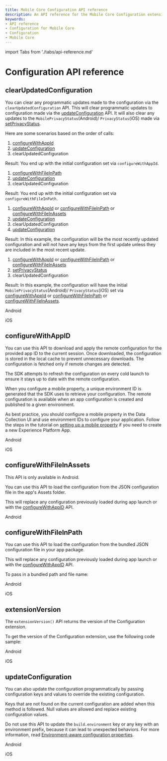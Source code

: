 ```yaml
---
title: Mobile Core Configuration API reference
description: An API reference for the Mobile Core Configuration extension.
keywords:
- API reference
- Configuration for Mobile Core
- Configuration
- Mobile Core
---
```


import Tabs from './tabs/api-reference.md'

# Configuration API reference

## clearUpdatedConfiguration

You can clear any programmatic updates made to the configuration via the `clearUpdatedConfiguration` API. This will clear programmatic updates to configuration made via the [updateConfiguration](#updateconfiguration) API. It will also clear any updates to the `MobilePrivacyStatus`(Android)/ `PrivacyStatus`(iOS)  made via [setPrivacyStatus](../../../../resources/privacy-and-gdpr.md/#setprivacystatus).

Here are some scenarios based on the order of calls:

1. [configureWithAppId](#configurewithappid)
2. [updateConfiguration](#updateconfiguration)
3. clearUpdatedConfiguration

Result: You end up with the initial configuration set via `configureWithAppId`.

1. [configureWithFileInPath](#configurewithfileinpath)
2. [updateConfiguration](#updateconfiguration)
3. clearUpdatedConfiguration

Result: You end up with the initial configuration set via `configureWithFileInPath`.

1. [configureWithAppId](#configurewithappid) or [configureWithFileInPath](#configurewithfileinpath) or [configureWithFileInAssets](#configurewithfileinassets)
2. [updateConfiguration](#updateconfiguration)
3. clearUpdatedConfiguration
4. [updateConfiguration](#updateconfiguration)

Result: In this example, the configuration will be the most recently updated configuration and will not have any keys from the first update unless they are included in the most recent update.

1. [configureWithAppId](#configurewithappid) or [configureWithFileInPath](#configurewithfileinpath) or [configureWithFileInAssets](#configurewithfileinassets)
2. [setPrivacyStatus](../../../../resources/privacy-and-gdpr.md/#setprivacystatus)
3. clearUpdatedConfiguration

Result: In this example, the configuration will have the initial `MobilePrivacyStatus`(Android)/ `PrivacyStatus`(iOS) set via [configureWithAppId](#configurewithappid) or [configureWithFileInPath](#configurewithfileinpath) or [configureWithFileInAssets](#configurewithfileinassets).

<TabsBlock orientation="horizontal" slots="heading, content" repeat="2"/>

Android

<Tabs query="platform=android&api=clear-updated-configuration"/>

iOS

<Tabs query="platform=ios&api=clear-updated-configuration"/>

## configureWithAppID

You can use this API to download and apply the remote configuration for the provided app ID to the current session. Once downloaded, the configuration is stored in the local cache to prevent unnecessary downloads. The configuration is fetched only if remote changes are detected.

<InlineAlert variant="info" slots="text"/>

The SDK attempts to refresh the configuration on every cold launch to ensure it stays up to date with the remote configuration.

When you configure a mobile property, a unique environment ID is generated that the SDK uses to retrieve your configuration. The remote configuration is available when an app configuration is created and published to a given environment.

<InlineAlert variant="success" slots="text"/>

As best practice, you should configure a mobile property in the Data Collection UI and use environment IDs to configure your application. Follow the steps in the tutorial on [setting up a mobile property](../../../getting-started/create-a-mobile-property.md) if you need to create a new Experience Platform App.



<TabsBlock orientation="horizontal" slots="heading, content" repeat="2"/>

Android

<Tabs query="platform=android&api=configure-with-app-id"/>

iOS

<Tabs query="platform=ios&api=configure-with-app-id"/>

## configureWithFileInAssets

<InlineAlert variant="info" slots="text"/>

This API is only available in Android.

You can use this API to load the configuration from the JSON configuration file in the app's Assets folder.

<InlineAlert variant="warning" slots="text"/>

This will replace any configuration previously loaded during app launch or with the [configureWithAppID](#configurewithappid) API.

<TabsBlock orientation="horizontal" slots="heading, content" repeat="1"/>

Android

<Tabs query="platform=android&api=configure-with-file-in-assets"/>

## configureWithFileInPath

You can use this API to load the configuration from the bundled JSON configuration file in your app package.

<InlineAlert variant="warning" slots="text"/>

This will replace any configuration previously loaded during app launch or with the [configureWithAppID](#configurewithappid) API.

To pass in a bundled path and file name:

<TabsBlock orientation="horizontal" slots="heading, content" repeat="2"/>

Android

<Tabs query="platform=android&api=configure-with-file-in-path"/>

iOS

<Tabs query="platform=ios&api=configure-with-file-in-path"/>

## extensionVersion

The `extensionVersion()` API returns the version of the Configuration extension.

To get the version of the Configuration extension, use the following code sample:

<TabsBlock orientation="horizontal" slots="heading, content" repeat="2"/>

Android

<Tabs query="platform=android&api=extension-version"/>

iOS

<Tabs query="platform=ios&api=extension-version"/>

<!--- React Native

<Tabs query="platform=react-native&api=extension-version"/>

Flutter

<Tabs query="platform=flutter&api=extension-version"/> --->

## updateConfiguration

You can also update the configuration programmatically by passing configuration keys and values to override the existing configuration.

<InlineAlert variant="info" slots="text"/>

Keys that are not found on the current configuration are added when this method is followed. Null values are allowed and replace existing configuration values.

<InlineAlert variant="warning" slots="text"/>

Do not use this API to update the `build.environment` key or any key with an environment prefix, because it can lead to unexpected behaviors. For more information, read [Environment-aware configuration properties](/src/pages/home/base/mobile-core/configuration/index.md#environment-aware-configuration-properties).

<TabsBlock orientation="horizontal" slots="heading, content" repeat="2"/>

Android

<Tabs query="platform=android&api=update-configuration"/>

iOS

<Tabs query="platform=ios&api=update-configuration"/>

<!--- React Native

<Tabs query="platform=react-native&api=update-configuration"/>

Flutter

<Tabs query="platform=flutter&api=update-configuration"/> --->
